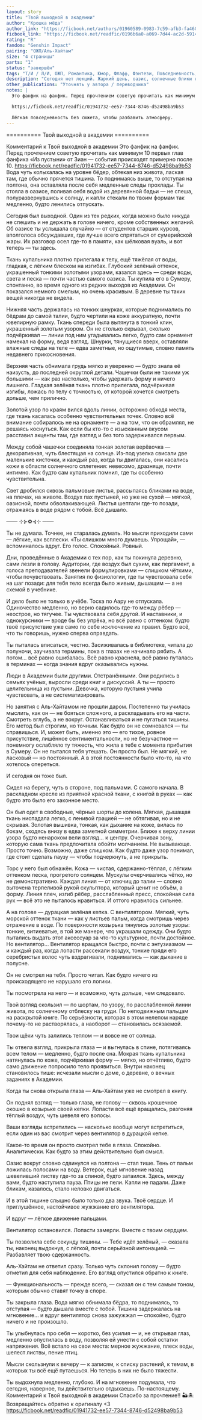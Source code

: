 ```yaml
---
layout: story
title: "Твой выходной в академии"
author: "Крошка мёда"
author_link: "https://ficbook.net/authors/01960589-0983-7c59-afb3-fa4605ffe9b7"
ficbook_link: "https://ficbook.net/readfic/0196b6a0-a069-7d44-ac2d-59148f8587db"
rating: "R"
fandom: "Genshin Impact"
pairing: "ОЖП/Аль-Хайтам"
size: "4 страницы"
parts: "1"
status: "завершён"
tags: "Т/И / Л/И, ОЖП, Романтика, Юмор, Флафф, Фэнтези, Повседневность, Атмосферная зарисовка, Драббл, Ficfic"
description: "Сегодня нет лекций. Жаркий день, оазис, солнечные блики на воде — и он. Невозмутимый. Спокойный. В нелепой кепке с вентилятором."
other_publications: "Уточнять у автора / переводчика"
notes: |
  Это фанфик на фанфик. Перед прочтением советую прочитать как минимум 10 первых глав фанфика «Из пустыни» от Зиан — события происходят примерно после 10.

  https://ficbook.net/readfic/01941732-ee57-7344-8746-d52498ba9b53

  Лёгкая повседневность без сюжета, чтобы разбавить атмосферу.
---
```


========== Твой выходной в академии ==========

Комментарий к Твой выходной в академии
Это фанфик на фанфик. Перед прочтением советую прочитать как минимум 10 первых глав фанфика «Из пустыни» от Зиан — события происходят примерно после 10.
https://ficbook.net/readfic/01941732-ee57-7344-8746-d52498ba9b53
Вода чуть колыхалась на уровне бёдер, обтекая низ живота, лаская там, где обычно прячется тишина. То поднимаясь выше, то отступая на полтона, она оставляла после себя медленные следы прохлады. Ты стояла в оазисе, поливая себя водой из деревянной бадьи — не спеша, полуразвернувшись к солнцу, и капли стекали по твоим формам так медленно, будто ленились отпускать.

Сегодня был выходной. Один из тех редких, когда можно было никуда не спешить и не держать в голове ничего, кроме собственных желаний. Об оазисе ты услышала случайно — от студентов старших курсов, вполголоса обсуждавших, где лучше всего спрятаться от сумерийской жары. Их разговор осел где-то в памяти, как шёлковая вуаль, и вот теперь — ты здесь.

Ткань купальника плотно прилегала к телу, ещё тяжёлая от воды, гладкая, с лёгким блеском на изгибах. Глубокий зелёный оттенок, украшенный тонкими золотыми узорами, казался здесь — среди воды, света и песка — почти частью самого оазиса. Ты купила его в Сумеру, спонтанно, во время одного из редких выходов из Академии. Он показался немного смелым, но очень красивым. В деревне ты таких вещей никогда не видела.

Нижняя часть держалась на тонких шнурках, которые поднимались по бёдрам до самой талии, будто чертили на коже аккуратную, почти ювелирную рамку. Ткань спереди была вытянута в тонкий клин, украшенный золотым узором. Он не столько скрывал, сколько подчёркивал — линии под ним угадывались легко, будто сам орнамент намекал на форму, ведя взгляд. Шнурки, тянущиеся вверх, оставляли влажные следы на теле — едва заметные, но ощутимые, словно память недавнего прикосновения.

Верхняя часть обнимала грудь мягко и уверенно — будто знала её наизусть, до последней округлой детали. Чашечки были не такими уж большими — как раз настолько, чтобы удержать форму и ничего лишнего. Гладкая зелёная ткань плотно прилегала, подчёркивая изгибы, ложась по телу с точностью, от которой хочется смотреть дольше, чем прилично.

Золотой узор по краям вился вдоль линии, осторожно обходя места, где ткань касалась особенно чувствительных точек. Словно всё внимание собиралось не на орнаменте — а на том, что он обрамлял, не решаясь коснуться. Как если бы кто-то с изысканным вкусом расставил акценты там, где взгляд и без того задерживался первым.

Между собой чашечки соединяла тонкая золотая верёвочка — декоративная, чуть блестящая на солнце. Из-под узелка свисали две маленькие кисточки, и каждый раз, когда ты двигалась, они касались кожи в области солнечного сплетения: невесомо, дразняще, почти интимно. Как будто сам купальник помнил, где ты особенно чувствительна.

Свет дробился сквозь пальмовые листья, рассыпаясь бликами на воде, на плечах, на животе. Воздух пах пустыней, но уже не сухой — мягкой, оазисной, почти обволакивающей. Листья шептали где-то позади, отражаясь в воде рядом с тобой. Всё дышало.

─── ⊹⊱✿⊰⊹ ───

Ты не думала. Точнее, не старалась думать. Но мысли приходили сами — лёгкие, как всплески.
«Ты слишком много думаешь. Упрощай», — вспоминалось вдруг. Его голос. Спокойный. Ровный.

Дни, проведённые в Академии с тех пор, как ты покинула деревню, сами лезли в голову. Аудитории, где воздух был сухим, как пергамент, а голоса преподавателей звенели формулировками — слишком чёткими, чтобы почувствовать. Занятия по физиологии, где ты чувствовала себя на шаг позади: для тебя тело всегда было живым, дышащим — а не схемой в учебнике.

И дело было не только в учёбе. Тоска по Аару не отпускала. Одиночество медленно, но верно садилось где-то между рёбер — неострое, но тягучее. Ты чувствовала себя другой. И наставники, и однокурсники — вроде бы без упрёка, но всё равно с оттенком: будто твоё присутствие уже само по себе исключение из правил. Будто всё, что ты говоришь, нужно сперва оправдать.

Ты пыталась вписаться, честно. Засиживалась в библиотеке, читала до полуночи, заучивала термины, пока в глазах не начинало рябить. А потом… всё равно ошибалась. Всё равно краснела, всё равно путалась в терминах — когда знания вдруг оказывались нужны.

Люди в Академии были другими. Отстранёнными. Они родились в семьях учёных, выросли среди книг и дискуссий. А ты — просто целительница из пустыни. Девочка, которую пустыня учила чувствовать, а не систематизировать.

Но занятия с Аль-Хайтамом не прошли даром. Постепенно ты училась мыслить, как он — не бояться сложного, а раскладывать его на части. Смотреть вглубь, а не вокруг. Останавливаться и не пугаться тишины. Его метод был строгим, но точным. Как будто он не сомневался — ты справишься. И, может быть, именно это — его тихое, ровное присутствие, лишённое сентиментальности, но не безучастное — понемногу ослабляло ту тяжесть, что жила в тебе с момента прибытия в Сумеру. Он не пытался тебя утешать. Он просто был. Не мягкий, не ласковый — но постоянный. А в этой постоянности было что-то, на что хотелось опереться.

И сегодня он тоже был.

Сидел на берегу, чуть в стороне, под пальмами. С самого начала. В раскладном кресле из приятной красной ткани, с книгой в руках — как будто это было его законное место.

Он был одет в свободные, чёрные шорты до колена. Мягкая, дышащая ткань ниспадала легко, с ленивой грацией — не обтягивая, но и не скрывая. Золотая вышивка, тонкая, как дыхание на коже, вилась по бокам, сходясь внизу в едва заметной симметрии. Ближе к верху линии узора будто ненароком вели взгляд… к центру. Очерчивая зону, которую сама ткань предпочитала обойти молчанием. Не вызывающе. Просто точно. Возможно, даже слишком. Как будто даже узор понимал, где стоит сделать паузу — чтобы подчеркнуть, а не прикрыть.

Торс у него был обнажён. Кожа — чистая, сдержанно-тёплая, с лёгким оттенком песка, прогретого солнцем. Мускулы очерчивались чётко, но не демонстративно. Каждая линия — от ключиц до талии — словно выточена терпеливой рукой скульптора, который ценит не объём, а форму. Линия плеч, изгиб рёбер, расслабленный пресс, спокойная сила рук — всё это не пыталось нравиться. И оттого нравилось сильнее.

А на голове — дурацкая зелёная кепка. С вентилятором.
Мягкий, чуть морской оттенок ткани — как у листьев пальм, когда смотришь через отражение в воде. По поверхности козырька тянулись золотые узоры: тонкие, витиеватые, в той же манере, что украшали одежду. Они будто пытались выдать этот аксессуар за что-то культурное, почти достойное. Но вентилятор… Вентилятор вращался быстро, почти с энтузиазмом — и каждый раз, когда лопасти рассекали воздух, тонкие пряди его серебристых волос чуть вздрагивали, поднимались — как дыхание в полусне.

Он не смотрел на тебя. Просто читал.
Как будто ничего из происходящего не нарушало его логики.

Ты посмотрела на него — и возможно, чуть дольше, чем следовало.

Твой взгляд скользил — по шортам, по узору, по расслабленной линии живота, по солнечному отблеску на груди. По неподвижным пальцам на раскрытой книге. По серьёзности, которая в этом нелепом наряде почему-то не растворялась, а наоборот — становилась осязаемой.

Твои щёки чуть залились теплом — и вовсе не от солнца.

Ты отвела взгляд, прикрыла глаза — и выгнулась в спине, потягиваясь всем телом — медленно, будто после сна. Мокрая ткань купальника натянулась по коже, подчёркивая форму — мягко, но отчётливо, будто само движение попросило тело проявиться. Внутри наконец становилось тише: исчезали мысли о доме, о деревне, о вечных заданиях в Академии.

Когда ты снова открыла глаза — Аль-Хайтам уже не смотрел в книгу.

Он поднял взгляд — только глаза, не голову — сквозь крошечное окошко в козырьке своей кепки. Лопасти всё ещё вращались, разгоняя тёплый воздух, чуть шевеля его волосы.

Ваши взгляды встретились — насколько вообще могут встретиться, если один из вас смотрит через вентилятор в дурацкой кепке.

Какое-то время он просто смотрел тебе в глаза.
Спокойно. Аналитически. Как будто за этим действительно был смысл.

Оазис вокруг словно сдвинулся на полтона — стал тише. Тень от пальм ложилась полосами на воду. Ветерок, ещё мгновение назад шевеливший листву где-то за спиной, будто затаился. Здесь, между вами, будто наступила пауза. Птицы не пели. Капли не падали. Даже бликам, казалось, стало неловко двигаться.

И в этой тишине слышно было только два звука.
Твоё сердце.
И приглушённое, настойчивое жужжание его вентилятора.

И вдруг — лёгкое движение пальцами.

Вентилятор остановился. Лопасти замерли.
Вместе с твоим сердцем.

Ты позволила себе секунду тишины.
— Тебе идёт зелёный, — сказала ты, наконец выдохнув, с лёгкой, почти серьёзной интонацией. — Разбавляет твою сдержанность.

Аль-Хайтам не ответил сразу. Только чуть склонил голову — будто отметил для себя наблюдение. Его взгляд опустился обратно к книге.

— Функциональность — прежде всего, — сказал он с тем самым тоном, которым обычно ставят точку в споре.

Ты закрыла глаза. Вода мягко обнимала бёдра, то поднимаясь, то отступая — будто дышала вместе с тобой. Тишина задержалась на мгновение… и вдруг вентилятор снова зажужжал — спокойно, будто ничего и не произошло.

Ты улыбнулась про себя — коротко, без усилия — и, не открывая глаз, медленно опустилась в воду, позволяя ей унести с собой остатки напряжения. Всё встало на свои места: мерное жужжание, плеск воды, шелест листвы, пение птиц.

Мысли скользнули к вечеру — к записям, к списку растений, к темам, в которых ты всё ещё путаешься. Но теперь в них не было тяжести.

Ты выдохнула медленно, глубоко. И на мгновение подумала, что сегодня, наверное, ты действительно отдыхаешь. По-настоящему.
Комментарий к Твой выходной в академии
Спасибо за прочтение!! 🏜️🏝️ Возвращайтесь обратно к оригиналу &lt;3
https://ficbook.net/readfic/01941732-ee57-7344-8746-d52498ba9b53